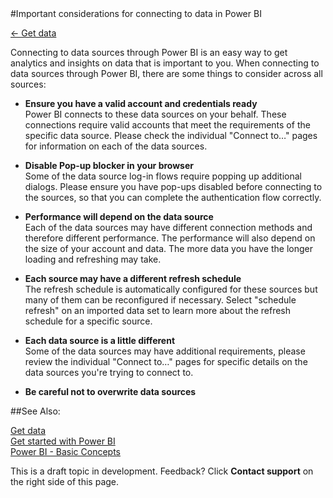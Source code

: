 <properties pageTitle="Important considerations for connecting to data in Power BI" description="Important considerations for connecting to data in Power BI" services="powerbi" documentationCenter="" authors="v-anpasi" manager="mblythe" editor=""/>
<tags ms.service="powerbi" ms.devlang="NA" ms.topic="article" ms.tgt_pltfrm="NA" ms.workload="powerbi" ms.date="06/26/2015" ms.author="v-anpasi"/>
#Important considerations for connecting to data in Power BI

[← Get data](https://support.powerbi.com/knowledgebase/topics/63369-get-data)

Connecting to data sources through Power BI is an easy way to get analytics and insights on data that is important to you. When connecting to data sources through Power BI, there are some things to consider across all sources:

-  **Ensure you have a valid account and credentials ready**  
Power BI connects to these data sources on your behalf. These connections require valid accounts that meet the requirements of the specific data source. Please check the individual "Connect to…" pages for information on each of the data sources.

-  **Disable Pop-up blocker in your browser**  
Some of the data source log-in flows require popping up additional dialogs. Please ensure you have pop-ups disabled before connecting to the sources, so that you can complete the authentication flow correctly.

-  **Performance will depend on the data source**  
Each of the data sources may have different connection methods and therefore different performance. The performance will also depend on the size of your account and data. The more data you have the longer loading and refreshing may take.

-  **Each source may have a different refresh schedule**  
The refresh schedule is automatically configured for these sources but many of them can be reconfigured if necessary. Select "schedule refresh" on an imported data set to learn more about the refresh schedule for a specific source.

-  **Each data source is a little different**  
Some of the data sources may have additional requirements, please review the individual "Connect to…" pages for specific details on the data sources you're trying to connect to.

-   **Be careful not to overwrite data sources**

##See Also:

[Get data](http://support.powerbi.com/knowledgebase/articles/434354-get-data)  
[Get started with Power BI](http://support.powerbi.com/knowledgebase/articles/430814-get-started-with-power-bi)  
[Power BI - Basic Concepts](http://support.powerbi.com/knowledgebase/articles/487029-power-bi-preview-basic-concepts)

This is a draft topic in development. Feedback? Click **Contact support** on the right side of this page.﻿